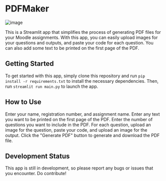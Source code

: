 # PDFMaker

![image](https://user-images.githubusercontent.com/114558126/230770626-5442dad7-ab17-4130-a023-41450657009e.png)

This is a Streamlit app that simplifies the process of generating PDF files for your Moodle assignments. With this app, you can easily upload images for your questions and outputs, and paste your code for each question. You can also add some text to be printed on the first page of the PDF.

## Getting Started
To get started with this app, simply clone this repository and run `pip install -r requirements.txt` to install the necessary dependencies. Then, run `streamlit run main.py` to launch the app.

## How to Use
Enter your name, registration number, and assignment name.
Enter any text you want to be printed on the first page of the PDF.
Enter the number of questions you want to include in the PDF.
For each question, upload an image for the question, paste your code, and upload an image for the output.
Click the "Generate PDF" button to generate and download the PDF file.

## Development Status
This app is still in development, so please report any bugs or issues that you encounter. Do contribute!

